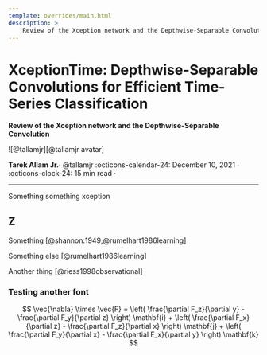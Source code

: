 ```yaml
---
template: overrides/main.html
description: >
    Review of the Xception network and the Depthwise-Separable Convolution
---
```


# XceptionTime: Depthwise-Separable Convolutions for Efficient Time-Series Classification

__Review of the Xception network and the Depthwise-Separable Convolution__

<aside class="mdx-author" markdown>
![@tallamjr][@tallamjr avatar]

<span>__Tarek Allam Jr.__· @tallamjr</span>
<span>
:octicons-calendar-24: December 10, 2021 ·
:octicons-clock-24: 15 min read ·
<!-- [:octicons-tag-24: 7.2.6+insiders-3.0.0][insiders-3.0.0] -->
</span>
</aside>

  [@tallamjr avatar]: https://avatars.githubusercontent.com/tallamjr
  <!-- [insiders-3.0.0]: ../../insiders/changelog.md#3.0.0 -->

---


Something something xception

## Z

Something [@shannon:1949;@rumelhart1986learning]

Something else [@rumelhart1986learning]

Another thing [@riess1998observational]

### Testing another font
$$
\vec{\nabla} \times \vec{F} =
            \left( \frac{\partial F_z}{\partial y} - \frac{\partial F_y}{\partial z} \right) \mathbf{i}
          + \left( \frac{\partial F_x}{\partial z} - \frac{\partial F_z}{\partial x} \right) \mathbf{j}
          + \left( \frac{\partial F_y}{\partial x} - \frac{\partial F_x}{\partial y} \right) \mathbf{k}
$$
